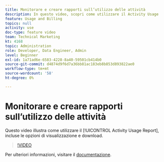 ```yaml
---
title: Monitorare e creare rapporti sull’utilizzo delle attività
description: In questo video, scopri come utilizzare il Activity Usage Report (Rapporto sull’utilizzo dell’attività), incluse le opzioni di visualizzazione e download.
feature: Usage and Billing
topics: null
activity: use
doc-type: feature video
team: Technical Marketing
kt: 4168
topic: Administration
role: Developer, Data Engineer, Admin
level: Beginner
exl-id: 1a71ad6e-6583-4228-8a40-59501cb414b0
source-git-commit: d4874d9f6d7a36bb81ac183eb8b853d893822ae0
workflow-type: tm+mt
source-wordcount: '58'
ht-degree: 0%

---
```


# Monitorare e creare rapporti sull’utilizzo delle attività

Questo video illustra come utilizzare il [!UICONTROL Activity Usage Report], incluse le opzioni di visualizzazione e download.

>[!VIDEO](https://video.tv.adobe.com/v/31443/?quality=12)

Per ulteriori informazioni, visitare il [documentazione](https://experienceleague.adobe.com/docs/audience-manager/user-guide/features/administration/activity-usage-reporting.html).
